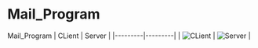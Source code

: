 # Mail_Program
Mail_Program
| CLient | Server |
|---------|---------|
| ![CLient](https://github.com/Nhatttk/Mail_Program/issues/1#issue-2010716324) | ![Server](![image](https://github.com/Nhatttk/Mail_Program/assets/105931882/2f857c58-ad04-47aa-b3a2-eccb023e4856)
) |
